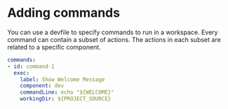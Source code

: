 # Adding commands

You can use a devfile to specify commands to run in a workspace. Every command can contain a subset of actions. The actions in each subset are related to a specific component.

```yaml
commands:
- id: command-1
  exec:
    label: Show Welcome Message
    component: dev
    commandLine: echo "${WELCOME}"
    workingDir: ${PROJECT_SOURCE}

```
